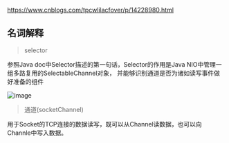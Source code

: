https://www.cnblogs.com/tpcwlilacfover/p/14228980.html

## 名词解释

> selector 

参照Java doc中Selector描述的第一句话，Selector的作用是Java NIO中管理一组多路复用的SelectableChannel对象，
并能够识别通道是否为诸如读写事件做好准备的组件

![image](https://tva2.sinaimg.cn/large/007F3CC8ly1h5formfrjxj30bc08z75c.jpg)


> 通道(socketChannel)

用于Socket的TCP连接的数据读写，既可以从Channel读数据，也可以向Channle中写入数据。

> 

